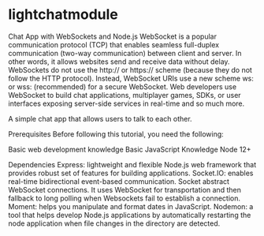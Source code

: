 # lightchatmodule
Chat App with WebSockets and Node.js
WebSocket is a popular communication protocol (TCP) that enables seamless full-duplex communication (two-way communication) between client and server. In other words, it allows websites send and receive data without delay. WebSockets do not use the http:// or https:// scheme (because they do not follow the HTTP protocol). Instead, WebSocket URIs use a new scheme ws: or wss: (recommended) for a secure WebSocket. Web developers use WebSocket to build chat applications, multiplayer games, SDKs, or user interfaces exposing server-side services in real-time and so much more.

A simple chat app that allows users to talk to each other.

Prerequisites
Before following this tutorial, you need the following:

Basic web development knowledge
Basic JavaScript Knowledge
Node 12+

Dependencies
Express: lightweight and flexible Node.js web framework that provides robust set of features for building applications.
Socket.IO: enables real-time bidirectional event-based communication. Socket abstract WebSocket connections. It uses WebSocket for transportation and then fallback to 
long polling when Websockets fail to establish a connection.
Moment: helps you manipulate and format dates in JavaScript.
Nodemon: a tool that helps develop Node.js applications by automatically restarting the node application when file changes in the directory are detected.
